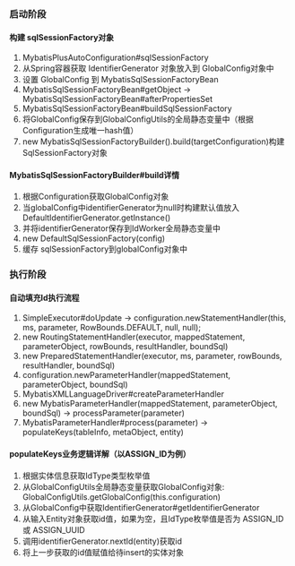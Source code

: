 ### 启动阶段
#### 构建 sqlSessionFactory对象
1. MybatisPlusAutoConfiguration#sqlSessionFactory
2. 从Spring容器获取 IdentifierGenerator 对象放入到 GlobalConfig对象中
3. 设置 GlobalConfig 到 MybatisSqlSessionFactoryBean
4. MybatisSqlSessionFactoryBean#getObject -> MybatisSqlSessionFactoryBean#afterPropertiesSet
5. MybatisSqlSessionFactoryBean#buildSqlSessionFactory
6. 将GlobalConfig保存到GlobalConfigUtils的全局静态变量中（根据Configuration生成唯一hash值）
7. new MybatisSqlSessionFactoryBuilder().build(targetConfiguration)构建SqlSessionFactory对象
#### MybatisSqlSessionFactoryBuilder#build详情
1. 根据Configuration获取GlobalConfig对象
2. 当globalConfig中identifierGenerator为null时构建默认值放入DefaultIdentifierGenerator.getInstance()
3. 并将identifierGenerator保存到IdWorker全局静态变量中
4. new DefaultSqlSessionFactory(config)
5. 缓存 sqlSessionFactory到globalConfig对象中
### 执行阶段
#### 自动填充Id执行流程
1. SimpleExecutor#doUpdate -> configuration.newStatementHandler(this, ms, parameter, RowBounds.DEFAULT, null, null);
2. new RoutingStatementHandler(executor, mappedStatement, parameterObject, rowBounds, resultHandler, boundSql)
3. new PreparedStatementHandler(executor, ms, parameter, rowBounds, resultHandler, boundSql)
4. configuration.newParameterHandler(mappedStatement, parameterObject, boundSql)
5. MybatisXMLLanguageDriver#createParameterHandler
6. new MybatisParameterHandler(mappedStatement, parameterObject, boundSql) -> processParameter(parameter)
7. MybatisParameterHandler#process(parameter) -> populateKeys(tableInfo, metaObject, entity)
#### populateKeys业务逻辑详解（以ASSIGN_ID为例）
1. 根据实体信息获取IdType类型枚举值
2. 从GlobalConfigUtils全局静态变量获取GlobalConfig对象: GlobalConfigUtils.getGlobalConfig(this.configuration)
3. 从GlobalConfig中获取IdentifierGenerator#getIdentifierGenerator
4. 从输入Entity对象获取id值，如果为空，且IdType枚举值是否为 ASSIGN_ID 或 ASSIGN_UUID
5. 调用identifierGenerator.nextId(entity)获取id
6. 将上一步获取的id值赋值给待insert的实体对象